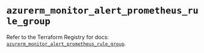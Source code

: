 # `azurerm_monitor_alert_prometheus_rule_group`

Refer to the Terraform Registry for docs: [`azurerm_monitor_alert_prometheus_rule_group`](https://registry.terraform.io/providers/hashicorp/azurerm/4.26.0/docs/resources/monitor_alert_prometheus_rule_group).
